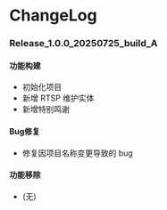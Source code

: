 # ChangeLog

### Release_1.0.0_20250725_build_A

#### 功能构建

- 初始化项目
- 新增 RTSP 维护实体
- 新增特别鸣谢

#### Bug修复

- 修复因项目名称变更导致的 bug

#### 功能移除

- (无)
